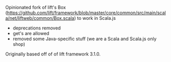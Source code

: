 Opinionated fork of lift's Box (https://github.com/lift/framework/blob/master/core/common/src/main/scala/net/liftweb/common/Box.scala) to work in Scala.js
* deprecations removed
* get's are allowed
* removed some Java-specific stuff (we are a Scala and Scala.js only shop)

Originally based off of of lift framework 3.1.0.
